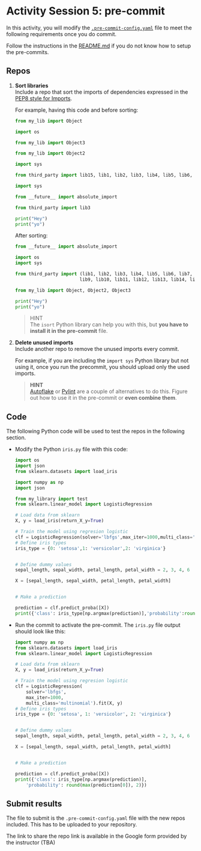 # Activity Session 5: pre-commit

In this activity, you will modify the [`.pre-commit-config.yaml`](./.pre-commit-config.yaml) file to meet the following requirements once you do commit.

Follow the instructions in the [README.md](../README.md) if you do not know how to setup the pre-commits.

## Repos
1. **Sort libraries**  
Include a repo that sort the imports of dependencies expressed in the [PEP8 style for Imports](https://pep8.org/#imports).
    
    For example, having this code and before sorting:
    ```python
    from my_lib import Object

    import os

    from my_lib import Object3

    from my_lib import Object2

    import sys

    from third_party import lib15, lib1, lib2, lib3, lib4, lib5, lib6, lib7, lib8, lib9, lib10, lib11, lib12, lib13, lib14

    import sys

    from __future__ import absolute_import

    from third_party import lib3

    print("Hey")
    print("yo")
    ```

    After sorting:
    ```python
    from __future__ import absolute_import

    import os
    import sys

    from third_party import (lib1, lib2, lib3, lib4, lib5, lib6, lib7, lib8,
                            lib9, lib10, lib11, lib12, lib13, lib14, lib15)

    from my_lib import Object, Object2, Object3

    print("Hey")
    print("yo")
    ```

    > HINT  
    The `isort` Python library can help you with this, but **you have to install it in the pre-commit** file.

2. **Delete unused imports**  
    Include another repo to remove the unused imports every commit.  

    For example, if you are including the `import sys` Python library but not using it, once you run the precommit, you should upload only the used imports.
    
    > **HINT**  
    [Autoflake](https://pypi.org/project/autoflake/) or [Pylint](https://pypi.org/project/pylint/) are a couple of alternatives to do this. Figure out how to use it in the pre-commit or **even combine them**.

## Code
The following Python code will be used to test the repos in the following section.

* Modify the Python `iris.py` file with this code:
    ```python
    import os
    import json
    from sklearn.datasets import load_iris

    import numpy as np
    import json

    from my_library import test
    from sklearn.linear_model import LogisticRegression

    # Load data from sklearn
    X, y = load_iris(return_X_y=True)

    # Train the model using regresion logistic
    clf = LogisticRegression(solver='lbfgs',max_iter=1000,multi_class='multinomial').fit(X, y)
    # Define iris types
    iris_type = {0: 'setosa',1: 'versicolor',2: 'virginica'}


    # Define dummy values
    sepal_length, sepal_width, petal_length, petal_width = 2, 3, 4, 6

    X = [sepal_length, sepal_width, petal_length, petal_width]


    # Make a prediction

    prediction = clf.predict_proba([X])
    print({'class': iris_type[np.argmax(prediction)],'probability':round(max(prediction[0]), 2)})
    ```
* Run the commit to activate the pre-commit. The `iris.py` file output should look like this:
    ```python
    import numpy as np
    from sklearn.datasets import load_iris
    from sklearn.linear_model import LogisticRegression

    # Load data from sklearn
    X, y = load_iris(return_X_y=True)

    # Train the model using regresion logistic
    clf = LogisticRegression(
        solver='lbfgs',
        max_iter=1000,
        multi_class='multinomial').fit(X, y)
    # Define iris types
    iris_type = {0: 'setosa', 1: 'versicolor', 2: 'virginica'}


    # Define dummy values
    sepal_length, sepal_width, petal_length, petal_width = 2, 3, 4, 6

    X = [sepal_length, sepal_width, petal_length, petal_width]


    # Make a prediction

    prediction = clf.predict_proba([X])
    print({'class': iris_type[np.argmax(prediction)],
        'probability': round(max(prediction[0]), 2)})
    ```


## Submit results
The file to submit is the `.pre-commit-config.yaml` file with the new repos included. This has to be uploaded to your repository.

The link to share the repo link is available in the Google form provided by the instructor (TBA)